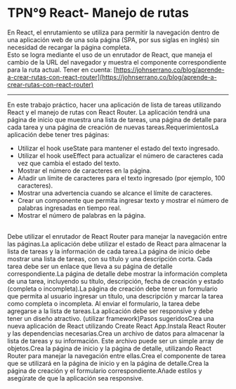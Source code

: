 # TPN°9 React- Manejo de rutas
En React, el enrutamiento se utiliza para permitir la navegación dentro de una aplicación web de una sola página (SPA, por sus siglas en inglés) sin necesidad de recargar la página completa.
<br>
Esto se logra mediante el uso de un enrutador de React, que maneja el cambio de la URL del navegador y muestra el componente correspondiente para la ruta actual.
Tener en cuenta: [https://johnserrano.co/blog/aprende-a-crear-rutas-con-react-router](https://johnserrano.co/blog/aprende-a-crear-rutas-con-react-router)

<hr />

En este trabajo práctico, hacer una aplicación de lista de tareas utilizando React y el manejo de rutas con React Router. La aplicación tendrá una página de inicio que muestra una lista de tareas, una página de detalle para cada tarea y una página de creación de nuevas tareas.RequerimientosLa aplicación debe tener tres páginas:

* Utilizar el hook useState para mantener el estado del texto ingresado.
* Utilizar el hook useEffect para actualizar el número de caracteres cada vez que cambia el estado del texto.
* Mostrar el número de caracteres en la página.
* Añadir un límite de caracteres para el texto ingresado (por ejemplo, 100 caracteres).
* Mostrar una advertencia cuando se alcance el límite de caracteres.
* Crear un componente que permita ingresar texto y mostrar el número de palabras ingresadas en tiempo real.
* Mostrar el número de palabras en la página.   
<br>
Debe utilizar el enrutador de React Router para manejar la navegación entre las páginas.La aplicación debe utilizar el estado de React para almacenar la lista de tareas y la información de cada tarea.La página de inicio debe mostrar una lista de tareas, con su título y una descripción corta. Cada tarea debe ser un enlace que lleva a su página de detalle correspondiente.La página de detalle debe mostrar la información completa de una tarea, incluyendo su título, descripción, fecha de creación y estado (completa o incompleta).La página de creación debe tener un formulario que permita al usuario ingresar un título, una descripción y marcar la tarea como completa o incompleta. Al enviar el formulario, la tarea debe agregarse a la lista de tareas.La aplicación debe ser responsive  y debe tener un diseño atractivo. (utilizar framework)Pasos sugeridosCrea una nueva aplicación de React utilizando Create React App.Instala React Router y las dependencias necesarias.Crea un archivo de datos para almacenar la lista de tareas y su información. Este archivo puede ser un simple array de objetos.Crea la página de inicio y la página de detalle, utilizando React Router para manejar la navegación entre ellas.Crea el componente de tarea que se utilizará en la página de inicio y en la página de detalle.Crea la página de creación y el formulario correspondiente.Añade estilos y asegúrate de que la aplicación sea responsive.

